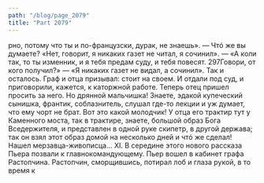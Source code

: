 ```yaml
---
path: "/blog/page_2079"
title: "Part 2079"
---
```


рно, потому что ты и по-французски, дурак, не знаешь». — Чтó же вы думаете? «Нет, говорит, я никаких газет не читал, я сочинил». — «А коли так, то ты изменник, и я тебя предам суду, и тебя повесят. 297Говори, от кого получил?» — «Я никаких газет не видал, а сочинил». Так и осталось. Граф и отца призывал: стоит на своем. И отдали под суд, и приговорили, кажется, к каторжной работе. Теперь отец пришел просить за него. Но дрянной мальчишка! Знаете, эдакой купеческий сынишка, франтик, соблазнитель, слушал где-то лекции и уж думает, что ему чорт не брат. Вот это какой молодчик! У отца его трактир тут у Каменного моста, так в трактире, знаете, большой образ Бога Вседержителя, и представлен в одной руке скипетр, в другой держава; так он взял этот образ домой на несколько дней и чтό же сделал! Нашел мерзавца-живописца...
XI.
В середине этого нового рассказа Пьера позвали к главнокомандующему.
Пьер вошел в кабинет графа Растопчина. Растопчин, сморщившись, потирал лоб и глаза рукой, в то время к
